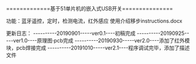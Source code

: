 
=============基于51单片机的嵌入式USB开关===============

功能：蓝牙遥控，定时，检测电流，红外感应
使用介绍移步instructions.docx


更新日志：
----------20190901-----ver0.1----初稿完成
----------20190925-----ver1.0----原理图·pcb完成
----------20190930-----ver2.0----添加了红外模块，pcb焊接完成
----------20191010-----ver2.1----程序调试完毕，添加了描述文件
